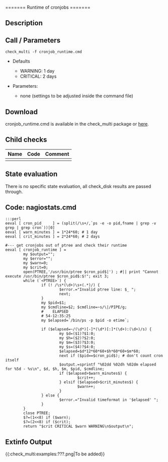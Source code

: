 ======= Runtime of cronjobs =======
## Description

## Call / Parameters

    check_multi -f cronjob_runtime.cmd


*  Defaults
    * WARNING:  1 day
    * CRITICAL: 2 days


*  Parameters:
    * none (settings to be adjusted inside the command file)

## Download

cronjob_runtime.cmd is available in the check_multi package or [here](http://svn.my-plugin.de/repos/check_multi/trunk/sample_config/nagiostats).

## Child checks

 | Name | Code | Comment | 
 | ---- | ---- | ------- | 
 |      |      |         | 
## State evaluation

There is no specific state evaluation, all check_disk results are passed through.

## Code: nagiostats.cmd

	:::perl
	eeval [ cron_pid     ] = (split(/\s+/,`ps -e -o pid,fname | grep -v grep | grep cron`))[0]
	eeval [ warn_minutes ] = 1*24*60; # 1 day
	eeval [ crit_minutes ] = 2*24*60; # 2 days
	
	#--- get cronjobs out of ptree and check their runtime
	eeval [ cronjob_runtime ] = 
	        my $output=""; 
	        my $error="";
	        my $warn=0;
	        my $crit=0;
	        open(PTREE,'/usr/bin/ptree $cron_pid$|') ; #|| print "Cannot execute /usr/bin/ptree $cron_pid$:$!"; exit 3;
	        while (`<PTREE>`) {
	                if (! /\s*(\d+)\s+(.*)/) {
	                        $error.="Invalid ptree line: $_ ";
	                        next;
	                }
	                my $pid=$1;
	                my $cmdline=$2; $cmdline=~s/\|/PIPE/g;
	                #    ELAPSED
	                # 54-12:35:25
	                my $elapsed=`/bin/ps -p $pid -o etime`;
	
	                if ($elapsed=~/(\d*)[-]*(\d*)[:]*(\d+):(\d+)/s) {
	                        my $d=($1)?$1:0;
	                        my $h=($2)?$2:0;
	                        my $m=($3)?$3:0;
	                        my $s=($4)?$4:0;
	                        $elapsed=$d*12*60*60+$h*60*60+$m*60;
	                        next if ($pid==$cron_pid$); # don't count cron itself
	                        $output.=sprintf "%02dd %02dh %02dm elapsed for %5d - %s\n", $d, $h, $m, $pid, $cmdline;
	                        if ($elapsed>$warn_minutes$) { 
	                                $crit++;
	                        } elsif ($elapsed>$crit_minutes$) {
	                                $warn++;
	                        }
	                } else {
	                        $error.="Invalid timeformat in '$elapsed' ";
	                }
	        }
	        close PTREE;
	        $?=(1<<8) if ($warn);
	        $?=(2<<8) if ($crit);
	        return "$crit CRITICAL $warn WARNING\n$output\n";




## Extinfo Output

{{:check_multi:examples:???.png|To be added}}



